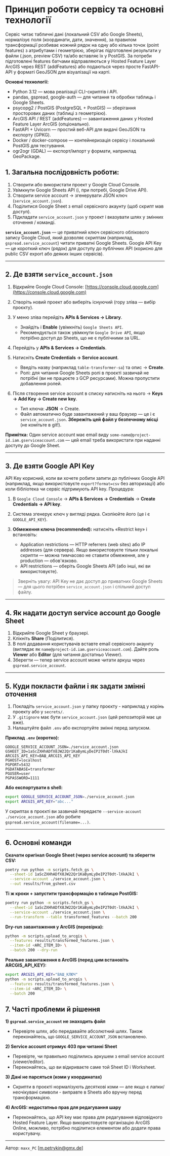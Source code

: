 # Принцип роботи сервісу та основні технології

Сервіс читає табличні дані (локальний CSV або Google Sheets), нормалізує поля (координати, дати, значення), за правилом трансформації розбиває кожний рядок
на одну або кілька точок (point features) з атрибутами і геометрією, зберігає підготовлені результати у файли (.json, preview CSV) та/або вставляє їх у PostGIS.
За потреби підготовлені features батчами відправляються
у Hosted Feature Layer ArcGIS через REST (addFeatures) або подаються через просте FastAPI-API у форматі GeoJSON для візуалізації на карті.

**Основні технології:**

- Python 3.12 — мова реалізації CLI-скриптів і API.
- pandas, gspread, google-auth — для читання та обробки таблиць і Google Sheets.
- psycopg2 / PostGIS (PostgreSQL + PostGIS) — зберігання просторових даних (таблиці з геометрією).
- ArcGIS API / REST (addFeatures) — завантаження даних у Hosted Feature Layer ArcGIS (опціонально).
- FastAPI + Uvicorn — простий веб-API для видачі GeoJSON та експорту (GPKG).
- Docker / docker-compose — контейнеризація сервісу і локальний PostGIS для тестування.
- ogr2ogr (GDAL) — експорт/імпорт у формати, наприклад GeoPackage.


## 1. Загальна послідовність роботи:

1. Створити або використати проект у Google Cloud Console.
2. Увімкнути Google Sheets API (і, при потребі, Google Drive API).
3. Створити service account → згенерувати JSON ключ (`service_account.json`).
4. Поділитися Google Sheet з email сервісного акаунту (щоб скрипт мав доступ).
5. Підкладати `service_account.json` у проект і вказувати шлях у змінних оточення / команді.

**`service_account.json`** — це приватний ключ сервісного облікового запису Google Cloud, який дозволяє скриптам (наприклад, `gspread.service_account`)
читати приватні Google Sheets. Google API Key — це короткий ключ (рядок) для доступу до публічних API (корисно для public CSV export або деяких інших сервісів).

---

## 2. Де взяти `service_account.json`

1. Відкрийте Google Cloud Console: [https://console.cloud.google.com](https://console.cloud.google.com)
2. Створіть новий проект або виберіть існуючий (гору зліва — вибір проєкту).
3. У меню зліва перейдіть **APIs & Services → Library**.

   * Знайдіть і **Enable** (увімкніть) `Google Sheets API`.
   * Рекомендується також увімкнути `Google Drive API`, якщо потрібно доступ до Sheets, що не є публічними за URL.
4. Перейдіть у **APIs & Services → Credentials**.
5. Натисніть **Create Credentials → Service account**.

   * Введіть назву (наприклад `table-transformer-sa`) та опис → **Create**.
   * Ролі: для читання Google Sheets ролі в проєкті зазвичай не потрібні (ви не працюєте з GCP ресурсами). Можна пропустити добавлення ролей.
6. Після створення service account в списку натисніть на нього → **Keys → Add Key → Create new key**.

   * Тип ключа: **JSON** → Create.
   * Файл автоматично буде завантажений у ваш браузер — це і є `service_account.json`. **Збережіть цей файл у безпечному місці** (не комітьте в git!).

**Примітка:** Один service account має email виду `some-name@project-id.iam.gserviceaccount.com` — цей email треба використати при наданні доступу до Google Sheet.

---

## 3. Де взяти Google API Key

API Key корисний, коли ви хочете робити запити до публічних Google API (наприклад, якщо використовуєте `export?format=csv` без авторизації) або коли бібліотека чи сервіс підтримують API key. Процедура:

1. В `Google Cloud Console` → **APIs & Services → Credentials** → **Create Credentials → API key**.
2. Система згенерує ключ у вигляді рядка. Скопіюйте його (це і є `GOOGLE_API_KEY`).
3. **Обмеження ключа (recommended):** натисніть «Restrict key» і встановіть:

   * Application restrictions — HTTP referrers (web sites) або IP addresses (для сервера). Якщо використовуєте тільки локальні скрипти — можна тимчасово не ставити обмеження, але у production — обов'язково.
   * API restrictions — оберіть Google Sheets API (або інші, які ви використовуєте).

> Зверніть увагу: API Key не дає доступ до приватних Google Sheets — для цього потрібен `service_account.json` і спільний доступ файлу.

---

## 4. Як надати доступ service account до Google Sheet

1. Відкрийте Google Sheet у браузері.
2. Клікніть **Share** (Поділитися).
3. В полі додавання користувачів вставте email сервісного акаунту (виглядає як `name@project-id.iam.gserviceaccount.com`). Дайте роль **Viewer** або **Editor** (для читання достатньо Viewer).
4. Зберегти — тепер service account може читати аркуш через `gspread.service_account`.

---

## 5. Куди покласти файли і як задати змінні оточення

1. Покладіть `service_account.json` у папку проєкту - наприклад у корінь проекту або у `secrets/`.
2. У `.gitignore` має бути `service_account.json` (цей репозиторій має це вже).
3. Налаштуйте файл `.env` або експортуйте змінні перед запуском.

**Приклад `.env` (коротко):**

```
GOOGLE_SERVICE_ACCOUNT_JSON=./service_account.json
GSHEET_ID=1aScZXHhADfX8JW22Qr1KaBymLyDeIP2T0dt-lXkAJkI
ARCGIS_API_KEY=ВАШ_ARCGIS_API_KEY
PGHOST=localhost
PGPORT=5432
PGDATABASE=transformer
PGUSER=user
PGPASSWORD=1111
```

**Або експортувати в shell:**

```bash
export GOOGLE_SERVICE_ACCOUNT_JSON=./service_account.json
export ARCGIS_API_KEY="abc..."
```

У скриптах в проєкті ви зазвичай передаєте `--service-account ./service_account.json` або робите `gspread.service_account(filename=...)`.

---

## 6. Основні команди

**Скачати оригінал Google Sheet (через service account) та зберегти CSV:**

```bash
poetry run python -m scripts.fetch_gs \
  --sheet-id 1aScZXHhADfX8JW22Qr1KaBymLyDeIP2T0dt-lXkAJkI \
  --service-account ./service_account.json \
  --out results/from_gsheet.csv
```

**Ті ж кроки + запустити трансформацію в таблицю PostGIS:**

```bash
poetry run python -m scripts.fetch_gs \
  --sheet-id 1aScZXHhADfX8JW22Qr1KaBymLyDeIP2T0dt-lXkAJkI \
  --service-account ./service_account.json \
  --run-transform --table transformed_features --batch 200
```

**Dry-run завантаження у ArcGIS (перевірка):**

```bash
python -m scripts.upload_to_arcgis \
  --features results/transformed_features.json \
  --item-id <ARC_ITEM_ID> \
  --batch 200 --dry-run
```

**Реальне завантаження в ArcGIS (перед цим встановіть ARCGIS_API_KEY):**

```bash
export ARCGIS_API_KEY="ВАШ_КЛЮЧ"
python -m scripts.upload_to_arcgis \
  --features results/transformed_features.json \
  --item-id <ARC_ITEM_ID> \
  --batch 200
```

## 7. Часті проблеми й рішення

**1) `gspread.service_account` не знаходить файл**

* Перевірте шлях, або передавайте абсолютний шлях. Також переконайтесь, що `GOOGLE_SERVICE_ACCOUNT_JSON` встановлено.

**2) Service account отримує 403 при читанні Sheet**

* Перевірте, чи правильно поділились аркушем з email service account (viewer/editor).
* Переконайтесь, що ви відкриваєте саме той Sheet ID і Worksheet.

**3) Дані не парсяться (коми у координатах)**

* Скрипти в проєкті нормалізують десяткові коми — але якщо є лапки/неочікувані символи - виправте в Sheets або вручну перед трансформацією.

**4) ArcGIS: недостатньо прав для редагування шару**

* Переконайтесь, що API key має права для редагування відповідного Hosted Feature Layer. Якщо використовуєте організацію ArcGIS Online, можливо,
потрібно поділитися елементом або додати права користувачу.

---

Автор: `maxx_PC` [m.petrykin@gmx.de]

